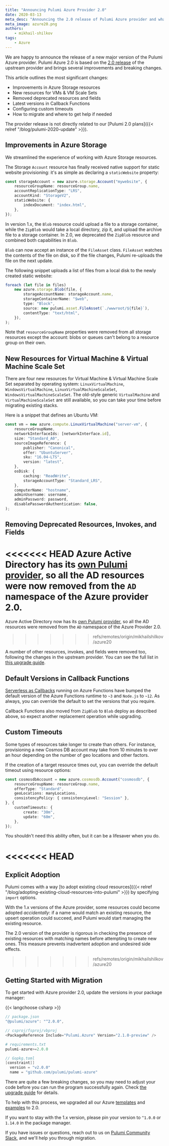 ```yaml
---
title: "Announcing Pulumi Azure Provider 2.0"
date: 2020-03-13
meta_desc: "Announcing the 2.0 release of Pulumi Azure provider and what's new in it."
meta_image: azure20.png
authors:
    - mikhail-shilkov
tags:
    - Azure
---
```


We are happy to announce the release of a new major version of the Pulumi Azure provider. Pulumi Azure 2.0 is based on the [2.0 release](https://www.terraform.io/docs/providers/azurerm/guides/2.0-upgrade-guide.html) of the upstream provider and brings several improvements and breaking changes.

<!--more-->

This article outlines the most significant changes:

- Improvements in Azure Storage resources
- New resources for VMs & VM Scale Sets
- Removed deprecated resources and fields
- Latest versions in Callback Functions
- Configuring custom timeouts
- How to migrate and where to get help if needed

The provider release is not directly related to our [Pulumi 2.0 plans]({{< relref "/blog/pulumi-2020-update" >}}).

## Improvements in Azure Storage

We streamlined the experience of working with Azure Storage resources.

The Storage `Account` resource has finally received native support for static website provisioning: it's as simple as declaring a `staticWebsite` property:

``` ts
const storageAccount = new azure.storage.Account("mywebsite", {
    resourceGroupName: resourceGroup.name,
    accountReplicationType: "LRS",
    accountKind: "StorageV2",
    staticWebsite: {
        indexDocument: "index.html",
    },
});
```

In version 1.x, the `Blob` resource could upload a file to a storage container, while the `ZipBlob` would take a local directory, zip it, and upload the archive file to a storage container. In 2.0, we deprecated the `ZipBlob` resource and combined both capabilities in `Blob`.

`Blob` can now accept an instance of the `FileAsset` class. `FileAsset` watches the contents of the file on disk, so if the file changes, Pulumi re-uploads the file on the next update.

The following snippet uploads a list of files from a local disk to the newly created static website:

``` ts
foreach (let file in files)
    new azure.storage.Blob(file, {
        storageAccountName: storageAccount.name,
        storageContainerName: "$web",
        type: "Block",
        source: new pulumi.asset.FileAsset(`./wwwroot/${file}`),
        contentType: "text/html",
    }),
);
```

Note that `resourceGroupName` properties were removed from all storage resources except the account: blobs or queues can't belong to a resource group on their own.

## New Resources for Virtual Machine & Virtual Machine Scale Set

There are four new resources for Virtual Machine & Virtual Machine Scale Set separated by operating system: `LinuxVirtualMachine`, `WindowsVirtualMachine`, `LinuxVirtualMachineScaleSet`, `WindowsVirtualMachineScaleSet`. The old-style generic `VirtualMachine` and `VirtualMachineScaleSet` are still available, so you can take your time before migrating existing stacks.

Here is a snippet that defines an Ubuntu VM:

``` ts
const vm = new azure.compute.LinuxVirtualMachine("server-vm", {
    resourceGroupName,
    networkInterfaceIds: [networkInterface.id],
    size: "Standard_A0",
    sourceImageReference: {
        publisher: "Canonical",
        offer: "UbuntuServer",
        sku: "16.04-LTS",
        version: "latest",
    },
    osDisk: {
        caching: "ReadWrite",
        storageAccountType: "Standard_LRS",
    },
    computerName: "hostname",
    adminUsername: username,
    adminPassword: password,
    disablePasswordAuthentication: false,
);
```

## Removing Deprecated Resources, Invokes, and Fields

<<<<<<< HEAD
Azure Active Directory has its [own Pulumi provider](https://github.com/pulumi/pulumi-azuread/), so all the AD resources were now removed from the `AD` namespace of the Azure provider 2.0.
=======
Azure Active Directory now has its [own Pulumi provider](https://github.com/pulumi/pulumi-azuread/), so all the AD resources were removed from the `AD` namespace of the Azure Provider 2.0.
>>>>>>> refs/remotes/origin/mikhailshilkov/azure20

A number of other resources, invokes, and fields were removed too, following the changes in the upstream provider. You can see the full list in [this upgrade guide](https://www.terraform.io/docs/providers/azurerm/guides/2.0-upgrade-guide.html).

## Default Versions in Callback Functions

[Serverless as Callbacks](https://www.pulumi.com/blog/serverless-as-simple-callbacks-with-pulumi-and-azure-functions/) running on Azure Functions have bumped the default version of the Azure Functions runtime to `~3` and `Node.js` to `~12`. As always, you can override the default to set the versions that you require.

Callback Functions also moved from `ZipBlob` to `Blob` deploy as described above, so expect another replacement operation while upgrading.

## Custom Timeouts

Some types of resources take longer to create than others. For instance, provisioning a new Cosmos DB account may take from 10 minutes to over an hour depending on the number of geo locations and other factors.

If the creation of a target resource times out, you can override the default timeout using resource options:

``` ts
const cosmosdbAccount = new azure.cosmosdb.Account("cosmosdb", {
    resourceGroupName: resourceGroup.name,
    offerType: "Standard",
    geoLocations: manyLocations,
    consistencyPolicy: { consistencyLevel: "Session" },
}, {
    customTimeouts: {
        create: "30m",
        update: "60m",
    },
});
```

You shouldn't need this ability often, but it can be a lifesaver when you do.

<<<<<<< HEAD
=======
## Explicit Adoption

Pulumi comes with a way [to adopt existing cloud resources]({{< relref "/blog/adopting-existing-cloud-resources-into-pulumi" >}}) by specifying `import` options.

With the 1.x versions of the Azure provider, some resources could become adopted *accidentally*: if a name would match an existing resource, the upsert operation could succeed, and Pulumi would start managing the existing resource.

The 2.0 version of the provider is rigorous in checking the presence of existing resources with matching names before attempting to create new ones. This measure prevents inadvertent adoption and undesired side effects.

>>>>>>> refs/remotes/origin/mikhailshilkov/azure20
## Getting Started with Migration

To get started with Azure provider 2.0, update the versions in your package manager:

{{< langchoose csharp >}}

```typescript
// package.json
"@pulumi/azure": "^2.0.0",
```

```csharp
// csproj/fsproj/vbproj
<PackageReference Include="Pulumi.Azure" Version="2.1.0-preview" />
```

```python
# requirements.txt
pulumi-azure>=2.0.0
```

```go
// Gopkg.toml
[constraint]]
  version = "v2.0.0"
  name = "github.com/pulumi/pulumi-azure"
```

There are quite a few breaking changes, so you may need to adjust your code before you can run the program successfully again. Check [the upgrade guide](https://www.terraform.io/docs/providers/azurerm/guides/2.0-upgrade-guide.html) for details.

To help with this process, we upgraded all our Azure [templates](https://github.com/pulumi/templates/) and [examples](https://github.com/pulumi/examples/) to 2.0.

If you want to stay with the 1.x version, please pin your version to `^1.0.0` or `1.14.0` in the package manager.

If you have issues or questions, reach out to us on [Pulumi Community Slack](https://slack.pulumi.com/), and we'll help you through migration.
